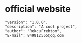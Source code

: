 
# official website
```
"version": "1.0.0",
"description": "A cool project",
"author": "RekcuFrehtom",
"E-mail": 849812555@qq.com
```
